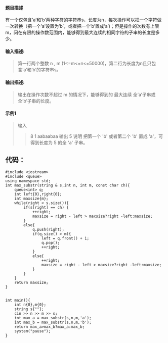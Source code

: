 #### 题目描述
有一个仅包含’a’和’b’两种字符的字符串s，长度为n，每次操作可以把一个字符做一次转换（把一个’a’设置为’b’，或者把一个’b’置成’a’)；但是操作的次数有上限m，问在有限的操作数范围内，能够得到最大连续的相同字符的子串的长度是多少。
#### 输入描述:
>第一行两个整数 n , m (1<=m<=n<=50000)，第二行为长度为n且只包含’a’和’b’的字符串s。
#### 输出描述:
>输出在操作次数不超过 m 的情况下，能够得到的 最大连续 全’a’子串或全’b’子串的长度。
#### 示例1
>输入
>>8 1
>>aabaabaa
> 输出
>>5
>说明
>>把第一个 'b' 或者第二个 'b' 置成 'a'，可得到长度为 5 的全 'a' 子串。

## 代码：
    #include <iostream>
    #include <queue>
    using namespace std;
    int max_substr(string & s,int n, int m, const char ch){
        queue<int> q;
        int left{0},right{0};
        int maxsize{m};
        while(right < s.size()){
            if(s[right] == ch) {
                ++right;
                maxsize = right - left > maxsize?right -left:maxsize;
            }
            else{
                q.push(right);
                if(q.size() > m){
                    left = q.front() + 1;
                    q.pop();
                    ++right;
                }
                else{
                    ++right;
                    maxsize = right - left > maxsize?right -left:maxsize;
                }
            }
        }
        return maxsize;
    }


    int main(){
        int n{0},m{0};
        string s{""};
        cin >> n >> m >> s;
        int max_a = max_substr(s,n,m,'a');
        int max_b = max_substr(s,n,m,'b');
        return max_a>max_b?max_a:max_b;
        system("pause");
    }